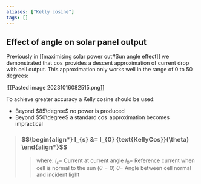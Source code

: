 ```yaml
---
aliases: ["Kelly cosine"]
tags: []
---
```


## Effect of angle on solar panel output

Previously in [[maximising solar power out#Sun angle effect]] we demonstrated that $\cos$ provides a descent approximation of current drop with cell output. This approximation only works well in the range of 0 to 50 degrees:

![[Pasted image 20231016082515.png]]

To achieve greater accuracy a Kelly cosine should be used:
- Beyond $85\degree$ no power is produced
- Beyond $50\degree$ a standard $\cos$ approximation becomes impractical

> ### $$\begin{align*} I_{s}  &= I_{0} \{text{KellyCos}}(\theta)  \end{align*}$$
>> where:
>> $I_{s}=$ Current at current angle
>> $I_{0}=$ Reference current when cell is normal to the sun ($\theta=0$)
>> $\theta=$ Angle between cell normal and incident light